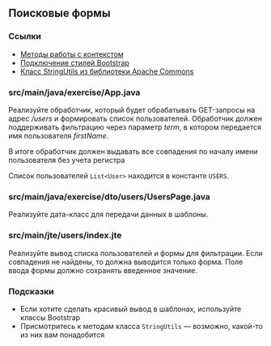 ## Поисковые формы

### Ссылки

* [Методы работы с контекстом](https://javalin.io/documentation#context)
* [Подключение стилей Bootstrap](https://getbootstrap.com/docs/5.1/getting-started/introduction/#css)
* [Класс StringUtils из библиотеки Apache Commons](https://commons.apache.org/proper/commons-lang/apidocs/org/apache/commons/lang3/StringUtils.html#startsWithIgnoreCase-java.lang.CharSequence-java.lang.CharSequence-)

### src/main/java/exercise/App.java

Реализуйте обработчик, который будет обрабатывать GET-запросы на адрес */users* и формировать список пользователей. 
Обработчик должен поддерживать фильтрацию через параметр *term*, в котором передается имя пользователя *firstName*.

В итоге обработчик должен выдавать все совпадения по началу имени пользователя без учета регистра

Список пользователей `List<User>` находится в константе `USERS`.

### src/main/java/exercise/dto/users/UsersPage.java

Реализуйте дата-класс для передачи данных в шаблоны.

### src/main/jte/users/index.jte

Реализуйте вывод списка пользователей и формы для фильтрации. Если совпадения не найдены, то должна выводится только форма.
Поле ввода формы должно сохранять введенное значение.

### Подсказки

* Если хотите сделать красивый вывод в шаблонах, используйте классы Bootstrap
* Присмотритесь к методам класса `StringUtils` — возможно, какой-то из них вам понадобится
